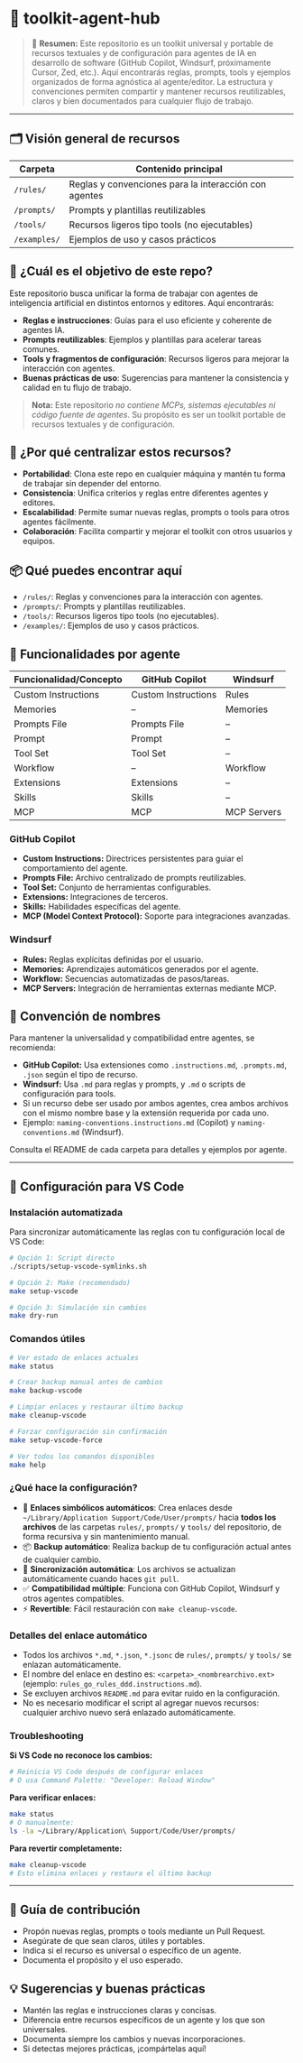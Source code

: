 # 🧰 toolkit-agent-hub

> 🧭 **Resumen:**
> Este repositorio es un toolkit universal y portable de recursos textuales y de configuración para agentes de IA en desarrollo de software (GitHub Copilot, Windsurf, próximamente Cursor, Zed, etc.). Aquí encontrarás reglas, prompts, tools y ejemplos organizados de forma agnóstica al agente/editor. La estructura y convenciones permiten compartir y mantener recursos reutilizables, claros y bien documentados para cualquier flujo de trabajo.

---

## 🗂️ Visión general de recursos

| Carpeta      | Contenido principal                                   |
|-------------|-------------------------------------------------------|
| `/rules/`   | Reglas y convenciones para la interacción con agentes |
| `/prompts/` | Prompts y plantillas reutilizables                    |
| `/tools/`   | Recursos ligeros tipo tools (no ejecutables)          |
| `/examples/`| Ejemplos de uso y casos prácticos                     |

## 🎯 ¿Cuál es el objetivo de este repo?

Este repositorio busca unificar la forma de trabajar con agentes de inteligencia artificial en distintos entornos y editores. Aquí encontrarás:

- **Reglas e instrucciones**: Guías para el uso eficiente y coherente de agentes IA.
- **Prompts reutilizables**: Ejemplos y plantillas para acelerar tareas comunes.
- **Tools y fragmentos de configuración**: Recursos ligeros para mejorar la interacción con agentes.
- **Buenas prácticas de uso**: Sugerencias para mantener la consistencia y calidad en tu flujo de trabajo.

> **Nota:** Este repositorio _no contiene MCPs, sistemas ejecutables ni código fuente de agentes_. Su propósito es ser un toolkit portable de recursos textuales y de configuración.

## 🤝 ¿Por qué centralizar estos recursos?

- **Portabilidad**: Clona este repo en cualquier máquina y mantén tu forma de trabajar sin depender del entorno.
- **Consistencia**: Unifica criterios y reglas entre diferentes agentes y editores.
- **Escalabilidad**: Permite sumar nuevas reglas, prompts o tools para otros agentes fácilmente.
- **Colaboración**: Facilita compartir y mejorar el toolkit con otros usuarios y equipos.

## 📦 Qué puedes encontrar aquí

- `/rules/`: Reglas y convenciones para la interacción con agentes.
- `/prompts/`: Prompts y plantillas reutilizables.
- `/tools/`: Recursos ligeros tipo tools (no ejecutables).
- `/examples/`: Ejemplos de uso y casos prácticos.

## 🧩 Funcionalidades por agente

| Funcionalidad/Concepto   | GitHub Copilot         | Windsurf        |
|-------------------------|------------------------|------------------|
| Custom Instructions     | Custom Instructions    | Rules            |
| Memories                | –                      | Memories         |
| Prompts File            | Prompts File           | –                |
| Prompt                  | Prompt                 | –                |
| Tool Set                | Tool Set               | –                |
| Workflow                | –                      | Workflow         |
| Extensions              | Extensions             | –                |
| Skills                  | Skills                 | –                |
| MCP                     | MCP                    | MCP Servers      |

### GitHub Copilot

- **Custom Instructions:** Directrices persistentes para guiar el comportamiento del agente.
- **Prompts File:** Archivo centralizado de prompts reutilizables.
- **Tool Set:** Conjunto de herramientas configurables.
- **Extensions:** Integraciones de terceros.
- **Skills:** Habilidades específicas del agente.
- **MCP (Model Context Protocol):** Soporte para integraciones avanzadas.

### Windsurf

- **Rules:** Reglas explícitas definidas por el usuario.
- **Memories:** Aprendizajes automáticos generados por el agente.
- **Workflow:** Secuencias automatizadas de pasos/tareas.
- **MCP Servers:** Integración de herramientas externas mediante MCP.

## 📝 Convención de nombres

Para mantener la universalidad y compatibilidad entre agentes, se recomienda:

- **GitHub Copilot:** Usa extensiones como `.instructions.md`, `.prompts.md`, `.json` según el tipo de recurso.
- **Windsurf:** Usa `.md` para reglas y prompts, y `.md` o scripts de configuración para tools.
- Si un recurso debe ser usado por ambos agentes, crea ambos archivos con el mismo nombre base y la extensión requerida por cada uno.
- Ejemplo: `naming-conventions.instructions.md` (Copilot) y `naming-conventions.md` (Windsurf).

Consulta el README de cada carpeta para detalles y ejemplos por agente.

---

## 🔗 Configuración para VS Code

### Instalación automatizada

Para sincronizar automáticamente las reglas con tu configuración local de VS Code:

```bash
# Opción 1: Script directo
./scripts/setup-vscode-symlinks.sh

# Opción 2: Make (recomendado)
make setup-vscode

# Opción 3: Simulación sin cambios
make dry-run
```

### Comandos útiles

```bash
# Ver estado de enlaces actuales
make status

# Crear backup manual antes de cambios
make backup-vscode

# Limpiar enlaces y restaurar último backup
make cleanup-vscode

# Forzar configuración sin confirmación
make setup-vscode-force

# Ver todos los comandos disponibles
make help
```

### ¿Qué hace la configuración?

- 🔗 **Enlaces simbólicos automáticos**: Crea enlaces desde `~/Library/Application Support/Code/User/prompts/` hacia **todos los archivos** de las carpetas `rules/`, `prompts/` y `tools/` del repositorio, de forma recursiva y sin mantenimiento manual.
- 📦 **Backup automático**: Realiza backup de tu configuración actual antes de cualquier cambio.
- 🔄 **Sincronización automática**: Los archivos se actualizan automáticamente cuando haces `git pull`.
- ✅ **Compatibilidad múltiple**: Funciona con GitHub Copilot, Windsurf y otros agentes compatibles.
- ⚡ **Revertible**: Fácil restauración con `make cleanup-vscode`.

### Detalles del enlace automático

- Todos los archivos `*.md`, `*.json`, `*.jsonc` de `rules/`, `prompts/` y `tools/` se enlazan automáticamente.
- El nombre del enlace en destino es: `<carpeta>_<nombrearchivo.ext>` (ejemplo: `rules_go_rules_ddd.instructions.md`).
- Se excluyen archivos `README.md` para evitar ruido en la configuración.
- No es necesario modificar el script al agregar nuevos recursos: cualquier archivo nuevo será enlazado automáticamente.

### Troubleshooting

**Si VS Code no reconoce los cambios:**

```bash
# Reinicia VS Code después de configurar enlaces
# O usa Command Palette: "Developer: Reload Window"
```

**Para verificar enlaces:**

```bash
make status
# O manualmente:
ls -la ~/Library/Application\ Support/Code/User/prompts/
```

**Para revertir completamente:**

```bash
make cleanup-vscode
# Esto elimina enlaces y restaura el último backup
```

---

## 🚀 Guía de contribución

- Propón nuevas reglas, prompts o tools mediante un Pull Request.
- Asegúrate de que sean claros, útiles y portables.
- Indica si el recurso es universal o específico de un agente.
- Documenta el propósito y el uso esperado.

## 💡 Sugerencias y buenas prácticas

- Mantén las reglas e instrucciones claras y concisas.
- Diferencia entre recursos específicos de un agente y los que son universales.
- Documenta siempre los cambios y nuevas incorporaciones.
- Si detectas mejores prácticas, ¡compártelas aquí!
